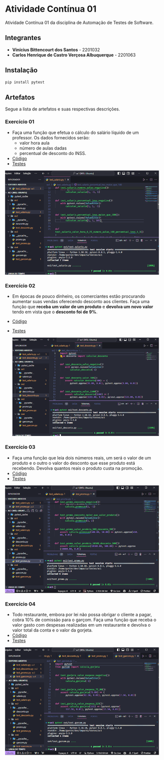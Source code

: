 # Atividade Contínua 01

Atividade Contínua 01 da disciplina de Automação de Testes de Software.

## Integrantes

- **Vinícius Bittencourt dos Santos** - 2201032
- **Carlos Henrique de Castro Verçosa Albuquerque** - 2201063

## Instalação

```bash
pip install pytest
```

## Artefatos

Segue a lista de artefatos e suas respectivas descrições.

### Exercício 01

- Faça uma função que efetua o cálculo do salário líquido de um professor. Os dados fornecidos serão:
  - valor hora aula
  - número de aulas dadas
  - percentual de desconto do INSS.
- [Código](./ex1/salario.py)
- [Testes](./ex1/test_salario.py)

![Exercício 01](./ex1/ex1.png)

### Exercício 02

- Em épocas de pouco dinheiro, os comerciantes estão procurando aumentar suas vendas oferecendo desconto aos clientes. Faça uma função que **receba um valor de um produto** e **devolva um novo valor** tendo em vista que o **desconto foi de 9%**.
- [Código](./ex2/desconto.py)
- [Testes](./ex2/test_desconto.py)

  ![Exercício 02](./ex2/ex2.png)

### Exercício 03

- Faça uma função que leia dois números reais, um será o valor de um produto e o outro o valor do desconto que esse produto está recebendo. Devolva quantos reais o produto custa na promoção.
- [Código](./ex3/promo.py)
- [Testes](./ex3/test_promo.py)

![Exercício 03](./ex3/ex3.png)

### Exercício 04

- Todo restaurante, embora por lei não possa obrigar o cliente a pagar, cobra 10% de comissão para o garçom. Faça uma função que receba o valor gasto com despesas realizadas em um restaurante e devolva o valor total da conta e o valor da gorjeta.
- [Código](./ex4/garcom.py)
- [Testes](./ex4/test_garcom.py)

![Exercício 04](./ex4/ex4.png)
